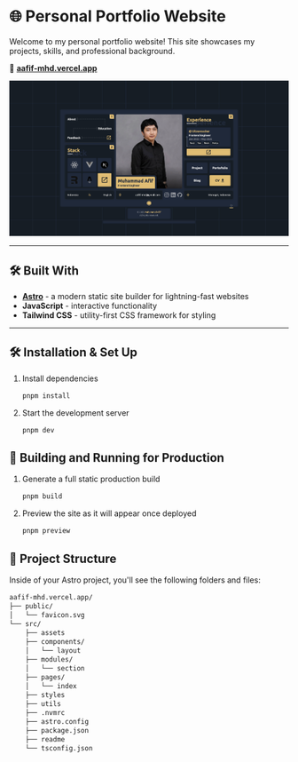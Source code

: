 # 🌐 Personal Portfolio Website

Welcome to my personal portfolio website! This site showcases my projects, skills, and professional background.

🔗 **[aafif-mhd.vercel.app](https://aafif-mhd.vercel.app/)**

![aafif-mhd.vercel.app](./public/aafif-mhd.png)

---

## 🛠 Built With

- **[Astro](https://astro.build/)** - a modern static site builder for lightning-fast websites
- **JavaScript** - interactive functionality
- **Tailwind CSS** - utility-first CSS framework for styling

---

## 🛠 Installation & Set Up

1. Install dependencies

   ```sh
   pnpm install
   ```

2. Start the development server

   ```sh
   pnpm dev
   ```

## 🧞 Building and Running for Production

1. Generate a full static production build

   ```sh
   pnpm build
   ```

1. Preview the site as it will appear once deployed

   ```sh
   pnpm preview
   ```

## 🚀 Project Structure

Inside of your Astro project, you'll see the following folders and files:

```text
aafif-mhd.vercel.app/
├── public/
│   └── favicon.svg
└── src/
    ├── assets
    ├── components/
    │   └── layout
    ├── modules/
    │   └── section
    ├── pages/
    │   └── index
    ├── styles
    ├── utils
    ├── .nvmrc
    ├── astro.config
    ├── package.json
    ├── readme
    └── tsconfig.json
```
